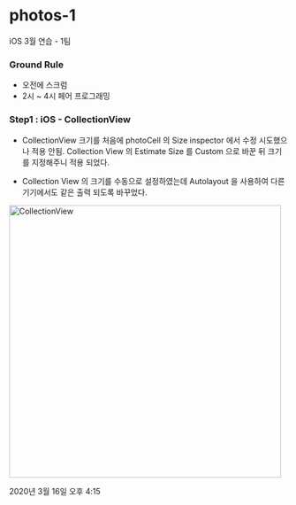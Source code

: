 # photos-1
iOS 3월 연습 - 1팀

### Ground Rule

- 오전에 스크럼
- 2시 ~ 4시 페어 프로그래밍


### Step1 : iOS - CollectionView
- CollectionView 크기를 처음에 photoCell 의 Size inspector 에서 수정 시도했으나 적용 안됨. Collection View 의 Estimate Size 를 Custom 으로 바꾼 뒤 크기를 지정해주니 적용 되었다.

- Collection View 의 크기를 수동으로 설정하였는데 Autolayout 을 사용하여 다른 기기에서도 같은 출력 되도록 바꾸었다.



<img width="492" alt="CollectionView" src="https://user-images.githubusercontent.com/34564706/76731750-7f381980-67a1-11ea-9304-52a3fdc13e62.png">

2020년 3월 16일 오후 4:15